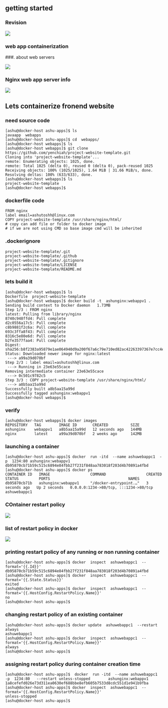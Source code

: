 ## getting started

### Revision 

<img src="rev.png">

### web app containerization 

###. about web servers 

<img src="webs.png">

### Nginx web app server info 

<img src="nginx.png">

## Lets containerize fronend website 

### need source code 

```
[ashu@docker-host ashu-apps]$ ls
javaapp  webapps
[ashu@docker-host ashu-apps]$ cd  webapps/
[ashu@docker-host webapps]$ ls
[ashu@docker-host webapps]$ git clone https://github.com/yenchiah/project-website-template.git
Cloning into 'project-website-template'...
remote: Enumerating objects: 1025, done.
remote: Total 1025 (delta 0), reused 0 (delta 0), pack-reused 1025
Receiving objects: 100% (1025/1025), 1.64 MiB | 31.66 MiB/s, done.
Resolving deltas: 100% (633/633), done.
[ashu@docker-host webapps]$ ls
project-website-template
[ashu@docker-host webapps]$
```

### dockerfile code 

```
FROM nginx 
label email=ashutoshh@linux.com 
COPY project-website-template /usr/share/nginx/html/
# copy can add file or folder to docker image 
# if we are not using CMD so base image cmd will be inherited 

```

### .dockerignore 

```
project-website-template/.git
project-website-template/.github
project-website-template/.gitignore
project-website-template/LICENSE
project-website-template/README.md
```

### lets build it 

```
[ashu@docker-host webapps]$ ls
Dockerfile  project-website-template
[ashu@docker-host webapps]$ docker build -t  ashunginx:webappv1 . 
Sending build context to Docker daemon   1.73MB
Step 1/3 : FROM nginx
latest: Pulling from library/nginx
8740c948ffd4: Pull complete 
d2c0556a17c5: Pull complete 
c8b9881f2c6a: Pull complete 
693c3ffa8f43: Pull complete 
8316c5e80e6d: Pull complete 
b2fe3577faa4: Pull complete 
Digest: sha256:b8f2383a95879e1ae064940d9a200f67a6c79e710ed82ac42263397367e7cc4e
Status: Downloaded newer image for nginx:latest
 ---> a99a39d070bf
Step 2/3 : label email=ashutoshh@linux.com
 ---> Running in 23e63e55cace
Removing intermediate container 23e63e55cace
 ---> 0c501c9782c5
Step 3/3 : COPY project-website-template /usr/share/nginx/html/
 ---> a8b5aa15a99d
Successfully built a8b5aa15a99d
Successfully tagged ashunginx:webappv1
[ashu@docker-host webapps]$ 
```

### verify 

```
[ashu@docker-host webapps]$ docker images
REPOSITORY   TAG        IMAGE ID       CREATED          SIZE
ashunginx    webappv1   a8b5aa15a99d   12 seconds ago   144MB
nginx        latest     a99a39d070bf   2 weeks ago      142MB
```
### launching a container 

```
[ashu@docker-host ashu-apps]$ docker  run -itd  --name ashuwebappc1  -p  1234:80 ashunginx:webappv1  
db95870cb71b59c515c6894e84fbb27f231f848aa783018f203d4b70891a4fbd
[ashu@docker-host ashu-apps]$ docker ps
CONTAINER ID   IMAGE                  COMMAND                  CREATED         STATUS         PORTS                                   NAMES
db95870cb71b   ashunginx:webappv1     "/docker-entrypoint.…"   3 seconds ago   Up 2 seconds   0.0.0.0:1234->80/tcp, :::1234->80/tcp   ashuwebappc1
```

### COntainer restart policy 

<img src="restart.png">

### list of restart policy in docker 

<img src="res.png">

### printing restart policy of any running or  non running container 

```
[ashu@docker-host ashu-apps]$ docker  inspect  ashuwebappc1  --format='{{.Id}}'
db95870cb71b59c515c6894e84fbb27f231f848aa783018f203d4b70891a4fbd
[ashu@docker-host ashu-apps]$ docker  inspect  ashuwebappc1  --format='{{.State.Status}}'
exited
[ashu@docker-host ashu-apps]$ docker  inspect  ashuwebappc1  --format='{{.HostConfig.RestartPolicy.Name}}'
no
[ashu@docker-host ashu-apps]$ 

```

### changing restart policy of an existing container 

```
[ashu@docker-host ashu-apps]$ docker update  ashuwebappc1  --restart  always 
ashuwebappc1
[ashu@docker-host ashu-apps]$ docker  inspect  ashuwebappc1  --format='{{.HostConfig.RestartPolicy.Name}}'
always
[ashu@docker-host ashu-apps]$ 

```

### assigning restart policy during container creation time 

```
[ashu@docker-host ashu-apps]$  docker  run -itd  --name ashuwebappc1  -p  1234:80   --restart unless-stopped        ashunginx:webappv1
1a8cefefd026e73d311ea0630ef688bbe8efb605b7533d8cdc551d1e941b9fba
[ashu@docker-host ashu-apps]$ docker  inspect  ashuwebappc1  --format='{{.HostConfig.RestartPolicy.Name}}'
unless-stopped
[ashu@docker-host ashu-apps]$ 

```








